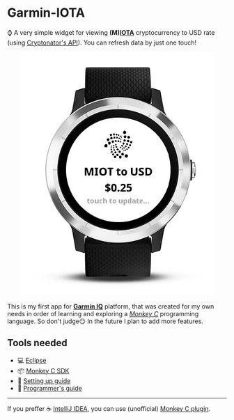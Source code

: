 # Garmin-IOTA

:watch: A very simple widget for viewing **(M)[IOTA](https://www.iota.org/)** cryptocurrency to USD rate (using [Cryptonator's API](https://www.cryptonator.com/api)). You can refresh data by just one touch!

<p align="center">
  <img src="docs/MIOTt-USD.png">
</p>

This is my first app for **[Garmin IQ](https://apps.garmin.com)** platform, that was created for my own needs in order of learning and exploring a *[Monkey C](https://developer.garmin.com/connect-iq/monkey-c/)* programming language. So don't judge:smirk: In the future I plan to add more features.

## Tools needed
- :computer: [Eclipse](https://www.eclipse.org/downloads/)
- :package: [Monkey C SDK](https://developer.garmin.com/connect-iq/sdk/)
- :page_with_curl: [Setting up guide](https://www.programmableweb.com/news/how-to-develop-wearable-apps-connect-iq/sponsored-content/2016/10/11)
- :page_with_curl: [Programmer's guide](https://developer.garmin.com/connect-iq/programmers-guide/)
---
If you preffer :coffee: [IntelliJ IDEA](https://www.jetbrains.com/idea/), you can use (unofficial) [Monkey C plugin](https://plugins.jetbrains.com/plugin/8253-monkey-c-garmin-connect-iq-).
